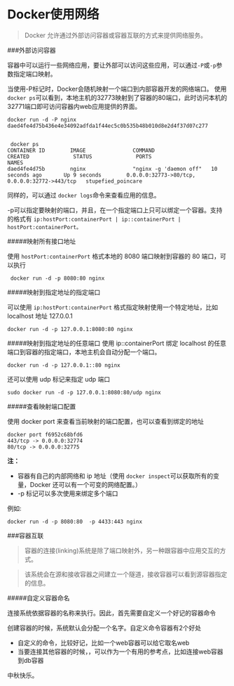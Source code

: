 Docker使用网络
==================
>Docker 允许通过外部访问容器或容器互联的方式来提供网络服务。

###外部访问容器

容器中可以运行一些网络应用，要让外部可以访问这些应用，可以通过`-P`或`-p`参数指定端口映射。

当使用-P标记时，Docker会随机映射一个端口到内部容器开发的网络端口。
使用`docker ps`可以看到，本地主机的32773映射到了容器的80端口，此时访问本机的32771端口即可访问容器内web应用提供的界面。
```
docker run -d -P nginx
daed4fe4d75b436e4e34092adfda1f44ec5c0b535b48b010d8e2d4f37d07c277


 docker ps
CONTAINER ID        IMAGE               COMMAND                  CREATED              STATUS              PORTS                                           NAMES
daed4fe4d75b        nginx               "nginx -g 'daemon off"   10 seconds ago       Up 9 seconds        0.0.0.0:32773->80/tcp, 0.0.0.0:32772->443/tcp   stupefied_poincare
```
同样的，可以通过 `docker logs`命令来查看应用的信息。

-p可以指定要映射的端口，并且，在一个指定端口上只可以绑定一个容器。支持的格式有 `ip:hostPort:containerPort | ip::containerPort | hostPort:containerPort。`


#####映射所有接口地址

使用 `hostPort:containerPort` 格式本地的 8080 端口映射到容器的 80 端口，可以执行
```
 docker run -d -p 8080:80 nginx
```
#####映射到指定地址的指定端口

可以使用 `ip:hostPort:containerPort` 格式指定映射使用一个特定地址，比如 localhost 地址 127.0.0.1
```
docker run -d -p 127.0.0.1:8080:80 nginx
```

#####映射到指定地址的任意端口
使用 ip::containerPort 绑定 localhost 的任意端口到容器的指定端口，本地主机会自动分配一个端口。
```
docker run -d -p 127.0.0.1::80 nginx
```
还可以使用 udp 标记来指定 udp 端口
```
sudo docker run -d -p 127.0.0.1:8080:80/udp nginx
```

#####查看映射端口配置

使用 docker port 来查看当前映射的端口配置，也可以查看到绑定的地址
```
docker port f6952c68bfd6
443/tcp -> 0.0.0.0:32774
80/tcp -> 0.0.0.0:32775
```

**注：**

* 容器有自己的内部网络和 ip 地址（使用 `docker inspect`可以获取所有的变量，Docker 还可以有一个可变的网络配置。）
* -p 标记可以多次使用来绑定多个端口

例如:
```
docker run -d -p 8080:80  -p 4433:443 nginx
```

###容器互联

>容器的连接(linking)系统是除了端口映射外，另一种跟容器中应用交互的方式。

>该系统会在源和接收容器之间建立一个隧道，接收容器可以看到源容器指定的信息。

#####自定义容器命名

连接系统依据容器的名称来执行。因此，首先需要自定义一个好记的容器命令

创建容器的时候，系统默认会分配一个名字。自定义命令容器有2个好处

* 自定义的命令，比较好记，比如一个web容器可以给它取名web
* 当要连接其他容器的时候，，可以作为一个有用的参考点，比如连接web容器到db容器

中秋快乐。
